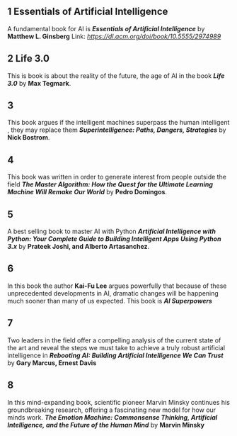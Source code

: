 ## 1   Essentials of Artificial Intelligence

A fundamental book for AI is **_Essentials of Artificial Intelligence_** by **Matthew L. Ginsberg**
Link: _https://dl.acm.org/doi/book/10.5555/2974989_


## 2   Life 3.0

This is book is about the reality of the future, the age of AI in the book **_Life 3.0_** by **Max Tegmark**.

## 3

This book argues if the intelligent machines superpass the human intelligent , they may replace them **_Superintelligence: Paths, Dangers, Strategies_** by **Nick Bostrom**.


## 4 
This book was written in order to generate interest from people outside the field **_The Master Algorithm: How the Quest for the Ultimate Learning Machine Will Remake Our World_** by **Pedro Domingos**.

## 5 
A best selling book to master AI with Python **_Artificial Intelligence with Python: Your Complete Guide to Building Intelligent Apps Using Python 3.x_** by **Prateek Joshi, and Alberto Artasanchez**.

## 6 
In this book the author **Kai-Fu Lee** argues powerfully that because of these unprecedented developments in AI, dramatic changes will be happening much sooner than many of us expected. This book is **_AI Superpowers_**  

## 7 

Two leaders in the field offer a compelling analysis of the current state of the art and reveal the steps we must take to achieve a truly robust artificial intelligence in **_Rebooting AI: Building Artificial Intelligence We Can Trust_** by **Gary Marcus, Ernest Davis**


## 8 

In this mind-expanding book, scientific pioneer Marvin Minsky continues his groundbreaking research, offering a fascinating new model for how our minds work. **_The Emotion Machine: Commonsense Thinking, Artificial Intelligence, and the Future of the Human Mind_** by **Marvin Minsky**
